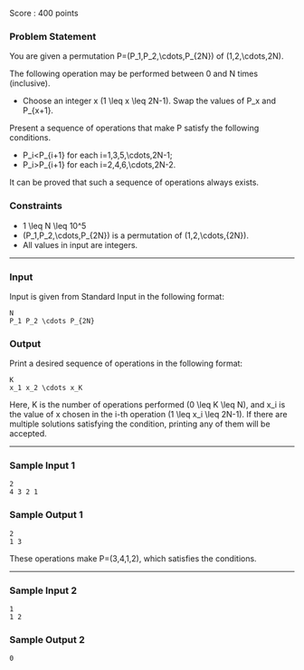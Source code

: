 Score : 400 points

### Problem Statement

You are given a permutation P=(P\_1,P\_2,\cdots,P\_{2N}) of (1,2,\cdots,2N).

The following operation may be performed between 0 and N times (inclusive).

* Choose an integer x (1 \leq x \leq 2N-1). Swap the values of P\_x and P\_{x+1}.

Present a sequence of operations that make P satisfy the following conditions.

* P\_i<P\_{i+1} for each i=1,3,5,\cdots,2N-1;
* P\_i>P\_{i+1} for each i=2,4,6,\cdots,2N-2.

It can be proved that such a sequence of operations always exists.

### Constraints

* 1 \leq N \leq 10^5
* (P\_1,P\_2,\cdots,P\_{2N}) is a permutation of (1,2,\cdots,{2N}).
* All values in input are integers.

---

### Input

Input is given from Standard Input in the following format:

```
N
P_1 P_2 \cdots P_{2N}
```

### Output

Print a desired sequence of operations in the following format:

```
K
x_1 x_2 \cdots x_K 
```

Here, K is the number of operations performed (0 \leq K \leq N), and x\_i is the value of x chosen in the i-th operation (1 \leq x\_i \leq 2N-1).
If there are multiple solutions satisfying the condition, printing any of them will be accepted.

---

### Sample Input 1

```
2
4 3 2 1
```

### Sample Output 1

```
2
1 3
```

These operations make P=(3,4,1,2), which satisfies the conditions.

---

### Sample Input 2

```
1
1 2
```

### Sample Output 2

```
0
```